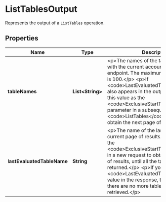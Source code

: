 

# ListTablesOutput

Represents the output of a <code>ListTables</code> operation.

## Properties

| Name | Type | Description | Notes |
|------------ | ------------- | ------------- | -------------|
|**tableNames** | **List&lt;String&gt;** | &lt;p&gt;The names of the tables associated with the current account at the current endpoint. The maximum size of this array is 100.&lt;/p&gt; &lt;p&gt;If &lt;code&gt;LastEvaluatedTableName&lt;/code&gt; also appears in the output, you can use this value as the &lt;code&gt;ExclusiveStartTableName&lt;/code&gt; parameter in a subsequent &lt;code&gt;ListTables&lt;/code&gt; request and obtain the next page of results.&lt;/p&gt; |  [optional] |
|**lastEvaluatedTableName** | **String** | &lt;p&gt;The name of the last table in the current page of results. Use this value as the &lt;code&gt;ExclusiveStartTableName&lt;/code&gt; in a new request to obtain the next page of results, until all the table names are returned.&lt;/p&gt; &lt;p&gt;If you do not receive a &lt;code&gt;LastEvaluatedTableName&lt;/code&gt; value in the response, this means that there are no more table names to be retrieved.&lt;/p&gt; |  [optional] |



